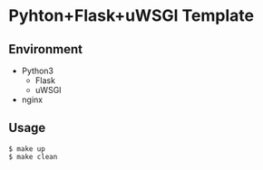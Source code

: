 # Pyhton+Flask+uWSGI Template

## Environment 
* Python3
	* Flask
	* uWSGI
* nginx

## Usage
```shell
$ make up
$ make clean
```
